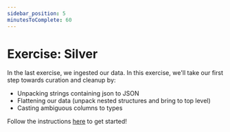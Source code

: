 ```yaml
---
sidebar_position: 5
minutesToComplete: 60
---
```


# Exercise: Silver
In the last exercise, we ingested our data. In this exercise, we'll take our first step towards curation and cleanup by:
* Unpacking strings containing json to JSON
* Flattening our data (unpack nested structures and bring to top level)
* Casting ambiguous columns to types

Follow the instructions [here](https://github.com/data-derp/exercise-ev-databricks/tree/main/batch-processing-silver) to get started!
